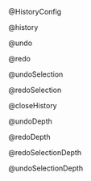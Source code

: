 @HistoryConfig

@history

@undo

@redo

@undoSelection

@redoSelection

@closeHistory

@undoDepth

@redoDepth

@redoSelectionDepth

@undoSelectionDepth
